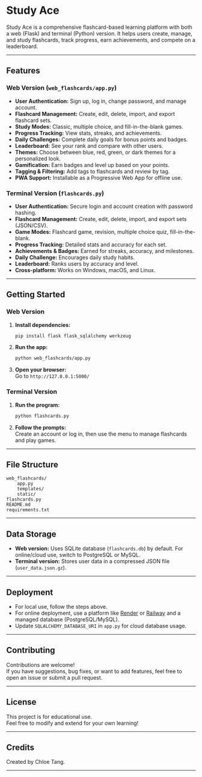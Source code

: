 # Study Ace

Study Ace is a comprehensive flashcard-based learning platform with both a web (Flask) and terminal (Python) version. It helps users create, manage, and study flashcards, track progress, earn achievements, and compete on a leaderboard.

---

## Features

### Web Version (`web_flashcards/app.py`)
- **User Authentication:** Sign up, log in, change password, and manage account.
- **Flashcard Management:** Create, edit, delete, import, and export flashcard sets.
- **Study Modes:** Classic, multiple choice, and fill-in-the-blank games.
- **Progress Tracking:** View stats, streaks, and achievements.
- **Daily Challenges:** Complete daily goals for bonus points and badges.
- **Leaderboard:** See your rank and compare with other users.
- **Themes:** Choose between blue, red, green, or dark themes for a personalized look.
- **Gamification:** Earn badges and level up based on your points.
- **Tagging & Filtering:** Add tags to flashcards and review by tag.
- **PWA Support:** Installable as a Progressive Web App for offline use.

### Terminal Version (`flashcards.py`)
- **User Authentication:** Secure login and account creation with password hashing.
- **Flashcard Management:** Create, edit, delete, import, and export sets (JSON/CSV).
- **Game Modes:** Flashcard game, revision, multiple choice quiz, fill-in-the-blank.
- **Progress Tracking:** Detailed stats and accuracy for each set.
- **Achievements & Badges:** Earned for streaks, accuracy, and milestones.
- **Daily Challenge:** Encourages daily study habits.
- **Leaderboard:** Ranks users by accuracy and level.
- **Cross-platform:** Works on Windows, macOS, and Linux.

---

## Getting Started

### Web Version

1. **Install dependencies:**
    ```bash
    pip install flask flask_sqlalchemy werkzeug
    ```

2. **Run the app:**
    ```bash
    python web_flashcards/app.py
    ```

3. **Open your browser:**  
   Go to `http://127.0.0.1:5000/`

### Terminal Version

1. **Run the program:**
    ```bash
    python flashcards.py
    ```

2. **Follow the prompts:**  
   Create an account or log in, then use the menu to manage flashcards and play games.

---

## File Structure

```
web_flashcards/
    app.py
    templates/
    static/
flashcards.py
README.md
requirements.txt
```

---

## Data Storage

- **Web version:** Uses SQLite database (`flashcards.db`) by default. For online/cloud use, switch to PostgreSQL or MySQL.
- **Terminal version:** Stores user data in a compressed JSON file (`user_data.json.gz`).

---

## Deployment

- For local use, follow the steps above.
- For online deployment, use a platform like [Render](https://render.com) or [Railway](https://railway.app) and a managed database (PostgreSQL/MySQL).
- Update `SQLALCHEMY_DATABASE_URI` in `app.py` for cloud database usage.

---

## Contributing

Contributions are welcome!  
If you have suggestions, bug fixes, or want to add features, feel free to open an issue or submit a pull request.

---

## License

This project is for educational use.  
Feel free to modify and extend for your own learning!

---

## Credits

Created by Chloe Tang.

---
